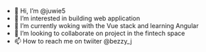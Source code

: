 - 👋 Hi, I’m @juwie5
- 👀 I’m interested in building web application 
- 🌱 I’m currently woking with the Vue stack and learning Angular
- 💞️ I’m looking to collaborate on project in the fintech space
- 📫 How to reach me on twiiter @bezzy_j

<!---
juwie5/juwie5 is a ✨ special ✨ repository because its `README.md` (this file) appears on your GitHub profile.
You can click the Preview link to take a look at your changes.
--->
